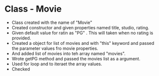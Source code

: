 # Class - Movie #
- Class created with the name of "Movie"
- Created constructor and given properties named title, studio, rating.
- Given default value for ratin as "PG" . This will taken when no rating is provided.
- Created a object for list of movies and with "this" keyword and passed the parameter values fro movie properties.
- And added list of movies into teh array named "movies".
- Wrote getPG method and passed the movies list as a argument. 
- Used for loop and to iteraet the array values.
- Checked 
  
